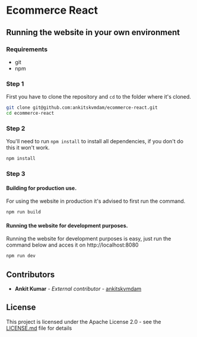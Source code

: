 # Ecommerce React

## Running the website in your own environment

### Requirements
- git
- npm

### Step 1

First you have to clone the repository and `cd` to the folder where it's cloned.
```bash
git clone git@github.com:ankitskvmdam/ecommerce-react.git
cd ecommerce-react
```

### Step 2

You'll need to run `npm install` to install all dependencies, if you don't do this it won't work.
```bash
npm install
```

### Step 3

#### Building for production use.
For using the website in production it's advised to first run the command.
```bash
npm run build
```

#### Running the website for development purposes.
Running the website for development purposes is easy, just run the command below and acces it on http://localhost:8080
```bash
npm run dev
```

## Contributors
* **Ankit Kumar** - *External contributor* - [ankitskvmdam](https://github.com/ankitskvmdam)

## License

This project is licensed under the Apache License 2.0 - see the [LICENSE.md](LICENSE.md) file for details
